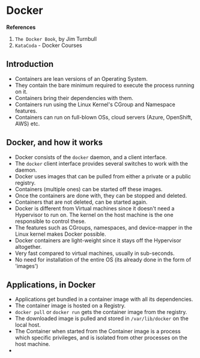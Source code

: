 # Docker

**References**

1. `The Docker Book`, by Jim Turnbull
2. `KataCoda` - Docker Courses


## Introduction

* Containers are lean versions of an Operating System.
* They contain the bare minimum required to execute the process running on it.
* Containers bring their dependencies with them.
* Containers run using the Linux Kernel's CGroup and Namespace features.
* Containers can run on full-blown OSs, cloud servers (Azure, OpenShift, AWS)  etc.

## Docker, and how it works

* Docker consists of the `docker` daemon, and a client interface.
* The `docker` client interface provides several switches to work with the daemon.
* Docker uses images that can be pulled from either a private or a public registry.
* Containers (multiple ones) can be started off these images.
* Once the containers are done with, they can be stopped and deleted.
* Containers that are not deleted, can be started again.
* Docker is different from Virtual machines since it doesn't need a Hypervisor to run on. The kernel on the host machine is the one responsible to control these.
* The features such as CGroups, namespaces, and device-mapper in the Linux kernel makes Docker possible.
* Docker containers are light-weight since it stays off the Hypervisor altogether.
* Very fast compared to virtual machines, usually in sub-seconds.
* No need for installation of the entire OS (its already done in the form of 'images')


## Applications, in Docker

* Applications get bundled in a container image with all its dependencies.
* The container image is hosted on a Registry.
* `docker pull` or `docker run` gets the container image from the registry.
* The downloaded image is pulled and stored in `/var/lib/docker` on the local host.
* The Container when started from the Container image is a process which specific privileges, and is isolated from other processes on the host machine.
* 